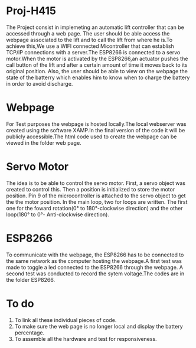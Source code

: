 # Proj-H415
The Project consist in implemeting an automatic lift controller that can be accessed through a web page. The user should be able access the webpage associated to the lift and to call the lift from where he is.To achieve this,We use a WIFI connected Micontroller that can establish TCP/IP connections with a server.The ESP8266 is connected to a servo motor.When the motor is activated by the ESP8266,an actuator pushes the call button of the lift and after a certain amount of time it moves back to its original position.  Also, the user should be able to view on the webpage the state of the batterry which enables him to know when to charge the battery in order to avoid discharge.

# Webpage
For Test purposes the webpage is hosted locally.The local webserver was created using the software XAMP.In the final version of the code it  will be publicly accessible.The html code used to create the webpage can be viewed in the folder web page.

# Servo Motor
The idea is to be able to control the servo motor. First, a servo object was created to control this. Then a position is initialized to store the motor position. Pin 9 of the microcontroller is attached to the servo object to get the the motor position. In the main loop, two for loops are written. The first one for the foward rotation(0° to 180°-clockwise direction) and the other loop(180° to 0°- Anti-clockwise direction).

# ESP8266
To communicate with the webpage, the ESP8266 has to be connected to the same network as the computer hosting the webpage.A first test was made to toggle a led connected to the ESP8266 through the webpage.
A second test was conducted to record the sytem voltage.The codes are in the folder ESP8266.

# To do
1. To link all these individual pieces of code.
2. To make sure the web page is no longer local and display the battery percentage.
3. To assemble all the hardware and test for responsiveness.
 

